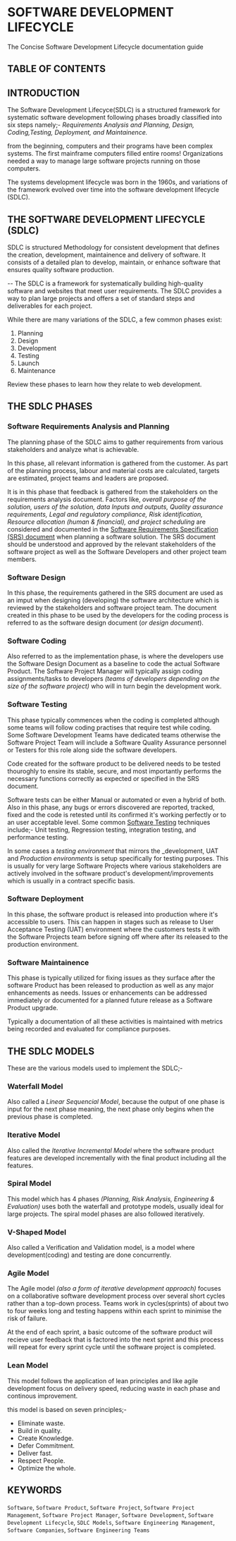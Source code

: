 # SOFTWARE DEVELOPMENT LIFECYCLE

The Concise Software Development Lifecycle documentation guide

## TABLE OF CONTENTS

## INTRODUCTION

The Software Development Lifecyce(SDLC) is a structured framework for systematic software development following phases broadly classified into six steps namely;- _Requirements Analysis and Planning, Design, Coding,Testing, Deployment, and Maintainence._ 

from the beginning, computers and their programs have been complex systems. The first mainframe computers filled entire rooms! Organizations needed a way to manage large software projects running on those computers. 

The systems development lifecycle was born in the 1960s, and variations of the framework evolved over time into the software development lifecycle (SDLC). 


## THE SOFTWARE DEVELOPMENT LIFECYCLE (SDLC)

SDLC is structured Methodology for consistent development that defines the creation, development, maintainence and delivery of software. It consists of a detailed plan to develop, maintain, or enhance software that ensures quality software production.

-- The SDLC is a framework for systematically building high-quality software and websites that meet user requirements. The SDLC provides a way to plan large projects and offers a set of standard steps and deliverables for each project.

While there are many variations of the SDLC, a few common phases exist:
1. Planning
2. Design
3. Development
4. Testing
5. Launch
6. Maintenance

Review these phases to learn how they relate to web development. 

## THE SDLC PHASES

### Software Requirements Analysis and Planning

The planning phase of the SDLC aims to gather requirements from various stakeholders and analyze what is achievable. 

In this phase, all relevant information is gathered from the customer. As part of the planning process, labour and material costs are calculated, targets are estimated, project teams and leaders are proposed.

It is in this phase that feedback is gathered from the stakeholders on the requirements analysis document. Factors like, _overall purpose of the solution, users of the solution, data Inputs and outputs, Quality assurance requirements, Legal and regulatory compliance, Risk identification, Resource allocation (human & financial), and project scheduling_ are considered and documented in the [Software Requirements Specification (SRS) document]() when planning a software solution. The SRS document should be understood and approved by the relevant stakeholders of the software project as well as the Software Developers and other project team members.

### Software Design

In this phase, the requirements gathered in the SRS document are used as an imput when designing (developing) the software architecture which is reviewed by the stakeholders and software project team. The document created in this phase to be used by the developers for the coding process is referred to as the software design document (_or design document_).

### Software Coding 

Also referred to as the implementation phase, is where the developers use the Software Design Document as a baseline to code the actual Software Product. The Software Project Manager will typically assign coding assignments/tasks to developers _(teams of developers depending on the size of the software project)_ who will in turn begin the development work.

### Software Testing 

This phase typically commences when the coding is completed although some teams will follow coding practises that require test while coding. Some Software Development Teams have dedicated teams otherwise the Software Project Team will include a Software Quality Assurance personnel or Testers for this role along side the software developers.

Code created for the software product to be delivered needs to be tested thouroghly to ensire its stable, secure, and most importantly performs the necessary functions correctly as expected or specified in the SRS document. 

Software tests can be either Manual or automated or even a hybrid of both. Also in this phase, any bugs or errors discovered are reported, tracked, fixed and the code is retested until its confirmed it's working perfectly or to an user acceptable level. Some common [Software Testing]() techniques include;- Unit testing, Regression testing, integration testing, and performance testing.

In some cases a _testing environment_ that mirrors the _development, UAT and _Production environments_ is setup specifically for testing purposes. This is usually for very large Software Projects where various stakeholders are actively involved in the software product's development/improvements which is usually in a contract specific basis.

### Software Deployment 

In this phase, the software product is released into production where it's accessible to users. This can happen in stages such as release to User Acceptance Testing (UAT) environment where the customers tests it with the Software Projects team before signing off where after its released to the production environment.

### Software Maintainence

This phase is typically utilized for fixing issues as they surface after the software Product has been released to production as well as any major enhancements as needs. Issues or enhancements can be addressed immediately or documented for a planned future release as a Software Product upgrade.

Typically a documentation of all these activities is maintained with metrics being recorded and evaluated for compliance purposes.

## THE SDLC MODELS 
These are the various models used to implement the SDLC;-

### Waterfall Model

Also called a _Linear Sequencial Model_, because the output of one phase is input for the next phase meaning, the next phase only begins when the previous phase is completed.

### Iterative Model

Also called the _Iterative Incremental Model_ where the software product features are developed incrementally with the final product including all the features.

### Spiral Model

This model which has 4 phases _(Planning, Risk Analysis, Engineering & Evaluation)_ uses both the waterfall and prototype models, usually ideal for large projects. The spiral model phases are also followed iteratively.

### V-Shaped Model

Also called a Verification and Validation model, is a model where development(coding) and testing are done concurrently.

### Agile Model

The Agile model _(also a form of iterative development approach)_ focuses on a collaborative software development process over several short cycles rather than a top-down process. Teams work in cycles(sprints) of about two to four weeks long and testing happens within each sprint to minimise the risk of failure.

At the end of each sprint, a basic outcome of the software product will recieve user feedback that is factored into the next sprint and this process will repeat for every sprint cycle until the software project is completed.

### Lean Model

This model follows the application of lean principles and like agile development focus on delivery speed, reducing waste in each phase and continous improvement. 

this model is based on seven principles;-

- Eliminate waste.
- Build in quality.
- Create Knowledge.
- Defer Commitment.
- Deliver fast.
- Respect People.
- Optimize the whole.

## KEYWORDS

``Software``, ``Software Product``, ``Software Project``, ``Software Project Management``, ``Software Project Manager``, ``Software Development``, ``Software Development Lifecycle``, ``SDLC Models``, ``Software Engineering Management``, ``Software Companies``, ``Software Engineering Teams``